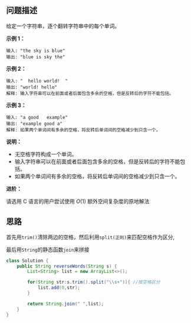 ## 问题描述

给定一个字符串，逐个翻转字符串中的每个单词。

 

**示例 1：**

```
输入: "the sky is blue"
输出: "blue is sky the"
```

**示例 2：**

```
输入: "  hello world!  "
输出: "world! hello"
解释: 输入字符串可以在前面或者后面包含多余的空格，但是反转后的字符不能包括。
```

**示例 3：**

```
输入: "a good   example"
输出: "example good a"
解释: 如果两个单词间有多余的空格，将反转后单词间的空格减少到只含一个。
```

 

**说明：**

- 无空格字符构成一个单词。
- 输入字符串可以在前面或者后面包含多余的空格，但是反转后的字符不能包括。
- 如果两个单词间有多余的空格，将反转后单词间的空格减少到只含一个。

 

**进阶：**

请选用 C 语言的用户尝试使用 *O*(1) 额外空间复杂度的原地解法



## 思路

首先用`trim()`清除两边的空格，然后利用`split(正则)`来匹配空格作为区分,

最后用`String`的静态函数`join`来拼接

```java
class Solution {
    public String reverseWords(String s) {
        List<String> list = new ArrayList<>();

        for(String str:s.trim().split("\\s+")){ //按空格区分
            list.add(0,str);
        }

        return String.join(" ",list);
    }
}
```

